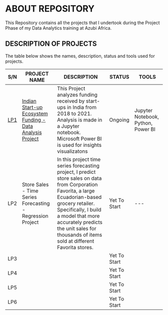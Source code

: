 # ABOUT REPOSITORY
 This Repository contains all the projects that I undertook during the Project Phase of my Data Analytics training at Azubi Africa.


## DESCRIPTION OF PROJECTS
The table below shows the names, description, status and tools used for projects.

| S/N | PROJECT NAME | DESCRIPTION | STATUS | TOOLS |
|-----|--------------|-------------|---------|-------|
|[LP1](https://github.com/elvis-darko/Training-and-Apprenticeship-Portfolio-Projects/tree/main/INDIAN-STARTUP-ECOSYSTEM-FUNDING)|     [Indian Start-up Ecosystem Funding - Data Analysis Project](https://github.com/elvis-darko/Training-and-Apprenticeship-Portfolio-Projects/tree/main/INDIAN-STARTUP-ECOSYSTEM-FUNDING)        |  This Project analyzes funding received by start-ups in India from 2018 to 2021. Analysis is made in a Jupyter notebook. Microsoft Power BI is used for insights visualizatons       |  Ongoing      |  Jupyter Notebook, Python, Power BI|
|LP2| Store Sales - Time Series Forecasting - Regression Project           |    In this project time series forecasting project, I predict store sales on data from Corporation Favorita, a large Ecuadorian-based grocery retailer. Specifically, I build a model that more accurately predicts the unit sales for thousands of items sold at different Favorita stores.       | Yet To Start        |    ---   |
|LP3|              |             | Yet To Start        |       |
|LP4|              |             |  Yet To Start       |       |
|LP5|              |             |  Yet To Start       |       |
|LP6|              |             |  Yet To Start       |       |
